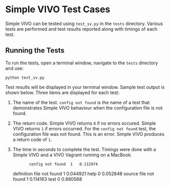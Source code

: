 # Simple VIVO Test Cases

Simple VIVO can be tested using `test_sv.py` in the `tests` directory.  Various tests are performed and test results
reported along with timings of each test.

## Running the Tests

To run the tests, open a terminal window, navigate to the `tests` directory and use:

    python test_sv.py
    
Test results will be displayed in your terminal window.  Sample test output is shown below.  Three items are displayed
for each test:

1. The name of the test.  `config not found` is the name of a test that demonstrates Simple VIVO behaviour when 
the configuration file is not found.
1.  The return code.  Simple VIVO returns `0` if no errors occured.  Simple VIVO returns `1` if errors occurred.
For the `config not found` test, the configuration file was not found.  This is an error.  Simple VIVO produces
a return code of `1`.
1. The time in seconds to complete the test.  Timings were done with a Simple VIVO and a VIVO Vagrant running 
on a MacBook.


              config not found 	1 	0.112974
     definition file not found 	1 	0.044921
                          help 	0 	0.052848
         source file not found 	1 	0.114163
                          test 	0 	0.880568

